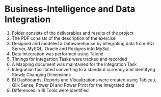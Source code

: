 # Business-Intelligence and Data Integration

1. Folder consists of the deliverables and results of the project
2. The PDF consists of the description of the exercise
3. Designed and modeled a Datawarehouse by integrating data from SQL Server, MySQL, Oracle and Postgres into MySql
4. Data Integration was performed using Talend
5. Timings for Integartion Tasks were tracked and recorded
6. A Mapping document was maintained for the Integration Task
7. Integration facilitated converting to a standard currency and identifyng Slowly Changing Dimensions
5. BI Dashboards, Reports and Visualizations were created using Tableau, Qlik Sense, Power BI and Power Pivot for the integrated data
6. Differences in BI Tools were identified

